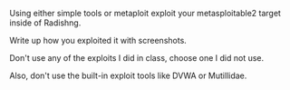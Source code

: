Using either simple tools or metaploit exploit your metasploitable2 target inside of Radishng. 

Write up how you exploited it with screenshots.

Don't use any of the exploits I did in class, choose one I did not use.

Also, don't use the built-in exploit tools like DVWA or Mutillidae. 
